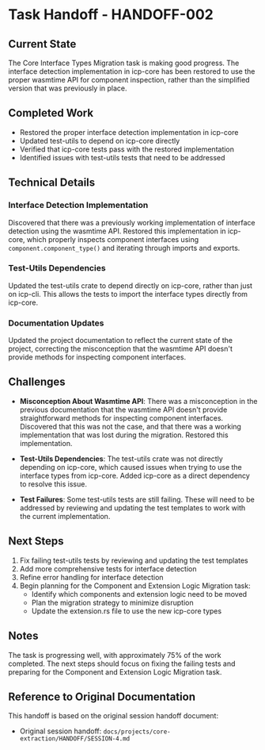 # Task Handoff - HANDOFF-002

## Current State

The Core Interface Types Migration task is making good progress. The interface detection implementation in icp-core has been restored to use the proper wasmtime API for component inspection, rather than the simplified version that was previously in place.

## Completed Work

- Restored the proper interface detection implementation in icp-core
- Updated test-utils to depend on icp-core directly
- Verified that icp-core tests pass with the restored implementation
- Identified issues with test-utils tests that need to be addressed

## Technical Details

### Interface Detection Implementation

Discovered that there was a previously working implementation of interface detection using the wasmtime API. Restored this implementation in icp-core, which properly inspects component interfaces using `component.component_type()` and iterating through imports and exports.

### Test-Utils Dependencies

Updated the test-utils crate to depend directly on icp-core, rather than just on icp-cli. This allows the tests to import the interface types directly from icp-core.

### Documentation Updates

Updated the project documentation to reflect the current state of the project, correcting the misconception that the wasmtime API doesn't provide methods for inspecting component interfaces.

## Challenges

- **Misconception About Wasmtime API**: There was a misconception in the previous documentation that the wasmtime API doesn't provide straightforward methods for inspecting component interfaces. Discovered that this was not the case, and that there was a working implementation that was lost during the migration. Restored this implementation.

- **Test-Utils Dependencies**: The test-utils crate was not directly depending on icp-core, which caused issues when trying to use the interface types from icp-core. Added icp-core as a direct dependency to resolve this issue.

- **Test Failures**: Some test-utils tests are still failing. These will need to be addressed by reviewing and updating the test templates to work with the current implementation.

## Next Steps

1. Fix failing test-utils tests by reviewing and updating the test templates
2. Add more comprehensive tests for interface detection
3. Refine error handling for interface detection
4. Begin planning for the Component and Extension Logic Migration task:
   - Identify which components and extension logic need to be moved
   - Plan the migration strategy to minimize disruption
   - Update the extension.rs file to use the new icp-core types

## Notes

The task is progressing well, with approximately 75% of the work completed. The next steps should focus on fixing the failing tests and preparing for the Component and Extension Logic Migration task.

## Reference to Original Documentation

This handoff is based on the original session handoff document:

- Original session handoff: `docs/projects/core-extraction/HANDOFF/SESSION-4.md`
